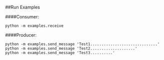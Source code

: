 ##Run Examples  

####Consumer:  

`python -m examples.receive`  

####Producer:  

`python -m examples.send_message 'Test1..............................'`  
`python -m examples.send_message 'Test2....................'`  
`python -m examples.send_message 'Test3..........'`  